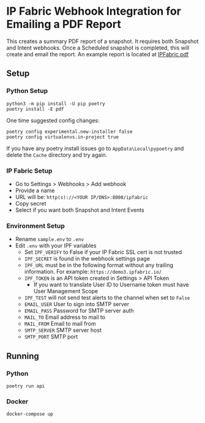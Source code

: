 # IP Fabric Webhook Integration for Emailing a PDF Report

This creates a summary PDF report of a snapshot.  It requires both Snapshot and Intent webhooks.
Once a Scheduled snapshot is completed, this will create and email the report.
An example report is located at [IPFabric.pdf](IPFabric.pdf)

## Setup

### <a id="python-setup"></a> Python Setup
```shell
python3 -m pip install -U pip poetry
poetry install -E pdf
```
One time suggested config changes:
```shell
poetry config experimental.new-installer false
poetry config virtualenvs.in-project true
```

If you have any poetry install issues go to `AppData\Local\pypoetry` and delete the `Cache` directory and try again.

### IP Fabric Setup

- Go to Settings > Webhooks > Add webhook
- Provide a name
- URL will be: `http(s)://<YOUR IP/DNS>:8000/ipfabric`
- Copy secret
- Select if you want both Snapshot and Intent Events

### Environment Setup

- Rename `sample.env` to `.env`
- Edit `.env` with your IPF variables
    - Set `IPF_VERIFY` to False if your IP Fabric SSL cert is not trusted
    - `IPF_SECRET` is found in the webhook settings page
    - `IPF_URL` must be in the following format without any trailing information. For example: `https://demo3.ipfabric.io/`
    - `IPF_TOKEN` is an API token created in Settings > API Token
        - If you want to translate User ID to Username token must have User Management Scope
    - `IPF_TEST` will not send test alerts to the channel when set to `False`
    - `EMAIL_USER` User to sign into SMTP server
    - `EMAIL_PASS` Password for SMTP server auth
    - `MAIL_TO` Email address to mail to
    - `MAIL_FROM` Email to mail from
    - `SMTP_SERVER` SMTP server host
    - `SMTP_PORT` SMTP port

## Running

### Python

```shell
poetry run api
```

### Docker

```shell
docker-compose up
```
